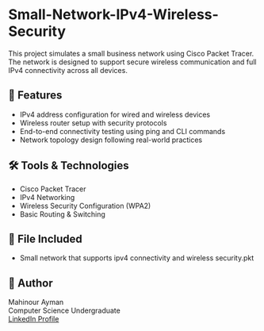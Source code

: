 # Small-Network-IPv4-Wireless-Security
This project simulates a small business network using Cisco Packet Tracer. The network is designed to support secure wireless communication and full IPv4 connectivity across all devices.

## 🔧 Features
- IPv4 address configuration for wired and wireless devices
- Wireless router setup with security protocols
- End-to-end connectivity testing using ping and CLI commands
- Network topology design following real-world practices

## 🛠 Tools & Technologies
- Cisco Packet Tracer
- IPv4 Networking
- Wireless Security Configuration (WPA2)
- Basic Routing & Switching

## 📁 File Included
- Small network that supports ipv4 connectivity and wireless security.pkt

## 👤 Author
Mahinour Ayman  
Computer Science Undergraduate  
[LinkedIn Profile](www.linkedin.com/in/mahinour-ayman-211a88365)
